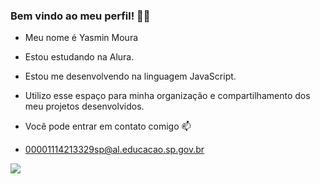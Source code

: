 ### Bem vindo ao meu perfil! 🧡🧡
- Meu nome é Yasmin Moura

- Estou estudando na Alura.

- Estou me desenvolvendo na linguagem JavaScript.

- Utilizo esse espaço para minha organização e compartilhamento dos meu projetos desenvolvidos.

- Você pode entrar em contato comigo 📫

- 00001114213329sp@al.educacao.sp.gov.br

![](https://media1.tenor.com/m/RcZ_Uc4XYUsAAAAC/party-dancing-elephant.gif)
